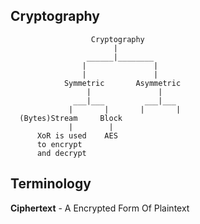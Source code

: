  
<h2>Cryptography</h2>

```
                  Cryptography
                       |
                 ______|________
                |               |
                |               |      
            Symmetric       Asymmetric
                 |               |
              ___|___         ___|___
             |       |       |       |
  (Bytes)Stream     Block
             |        |
      XoR is used    AES                                                                                                               
      to encrypt
      and decrypt
 ``` 


<h2>Terminology</h2>

 **Ciphertext** - A Encrypted Form Of Plaintext

